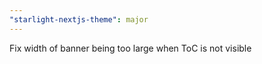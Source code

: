 ```yaml
---
"starlight-nextjs-theme": major
---
```


Fix width of banner being too large when ToC is not visible

